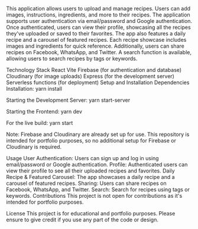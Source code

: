 This application allows users to upload and manage recipes. Users can add images, instructions, ingredients, and more to their recipes. The application supports user authentication via email/password and Google authentication. Once authenticated, users can view their profile, showcasing all the recipes they've uploaded or saved to their favorites. The app also features a daily recipe and a carousel of featured recipes. Each recipe showcase includes images and ingredients for quick reference. Additionally, users can share recipes on Facebook, WhatsApp, and Twitter. A search function is available, allowing users to search recipes by tags or keywords.

Technology Stack
React
Vite
Firebase (for authentication and database)
Cloudinary (for image uploads)
Express (for the development server)
Serverless functions (for deployment)
Setup and Installation
Dependencies Installation:
yarn install

Starting the Development Server:
yarn start-server

Starting the Frontend:
yarn dev

For the live build:
yarn start

Note: Firebase and Cloudinary are already set up for use. This repository is intended for portfolio purposes, so no additional setup for Firebase or Cloudinary is required.

Usage
User Authentication: Users can sign up and log in using email/password or Google authentication.
Profile: Authenticated users can view their profile to see all their uploaded recipes and favorites.
Daily Recipe & Featured Carousel: The app showcases a daily recipe and a carousel of featured recipes.
Sharing: Users can share recipes on Facebook, WhatsApp, and Twitter.
Search: Search for recipes using tags or keywords.
Contributions
This project is not open for contributions as it's intended for portfolio purposes.

License
This project is for educational and portfolio purposes. Please ensure to give credit if you use any part of the code or design.
